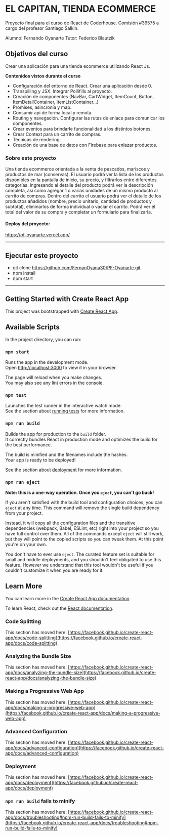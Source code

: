 # EL CAPITAN, TIENDA ECOMMERCE

Proyecto final para el curso de React de Coderhouse. Comisión #39575 a cargo del profesor Santiago Salkin.

Alumno: Fernando Oyanarte
Tutor: Federico Blautzik

## Objetivos del curso 
Crear una aplicación para una tienda ecommerce utilizando React Js. 

**Contenidos vistos durante el curso**

- Configuración del entorno de React. Crear una aplicación desde 0.
- Transpilling y JSX. Integrar Pollifills al proyecto.
- Creación de componentes (NavBar, CartWidget, ItemCount, Button, ItemDetailContainer, ItemListContainer...) 
- Promises, asincronía y map.
- Consumir api de forma local y remota.
- Routing y navegación. Configurar las rutas de enlace para comunicar los componentes.
- Crear eventos para brindarle funcionalidad a los distintos botones.
- Crear Context para un carrito de compras.
- Técnicas de rendering.
- Creación de una base de datos con Firebase para enlazar productos.

### Sobre este proyecto 
Una tienda ecommerce orientada a la venta de pescados, mariscos y productos de mar (conservas). 
El usuario podrá ver la lista de los productos disponibles en la pantalla de inicio, su precio, y filtrarlos entre diferentes categorías.
Ingresando al detalle del producto podrá ver la descripción completa, así como agregar 1 o varias unidades de un mismo producto al carrito de compras.
Dentro del carrito el usuario podrá ver el detalle de los productos añadidos (nombre, precio unitario, cantidad de productos y subtotal), 
eliminarlos de forma individual o vaciar el carrito. Podrá ver el total del valor de su compra y completar un formulario para finalizarla.   

#### Deploy del proyecto: 

https://pf-oyanarte.vercel.app/


-------------------------------------------------------------------------------------------------------------

## Ejecutar este proyecto

- git clone https://github.com/FernanOyana30/PF-Oyanarte.git 
- npm install
- npm start

-------------------------------------------------------------------------------------------------------------

## Getting Started with Create React App

This project was bootstrapped with [Create React App](https://github.com/facebook/create-react-app).

## Available Scripts

In the project directory, you can run:

### `npm start`

Runs the app in the development mode.\
Open [http://localhost:3000](http://localhost:3000) to view it in your browser.

The page will reload when you make changes.\
You may also see any lint errors in the console.

### `npm test`

Launches the test runner in the interactive watch mode.\
See the section about [running tests](https://facebook.github.io/create-react-app/docs/running-tests) for more information.

### `npm run build`

Builds the app for production to the `build` folder.\
It correctly bundles React in production mode and optimizes the build for the best performance.

The build is minified and the filenames include the hashes.\
Your app is ready to be deployed!

See the section about [deployment](https://facebook.github.io/create-react-app/docs/deployment) for more information.

### `npm run eject`

**Note: this is a one-way operation. Once you `eject`, you can't go back!**

If you aren't satisfied with the build tool and configuration choices, you can `eject` at any time. This command will remove the single build dependency from your project.

Instead, it will copy all the configuration files and the transitive dependencies (webpack, Babel, ESLint, etc) right into your project so you have full control over them. All of the commands except `eject` will still work, but they will point to the copied scripts so you can tweak them. At this point you're on your own.

You don't have to ever use `eject`. The curated feature set is suitable for small and middle deployments, and you shouldn't feel obligated to use this feature. However we understand that this tool wouldn't be useful if you couldn't customize it when you are ready for it.

## Learn More

You can learn more in the [Create React App documentation](https://facebook.github.io/create-react-app/docs/getting-started).

To learn React, check out the [React documentation](https://reactjs.org/).

### Code Splitting

This section has moved here: [https://facebook.github.io/create-react-app/docs/code-splitting](https://facebook.github.io/create-react-app/docs/code-splitting)

### Analyzing the Bundle Size

This section has moved here: [https://facebook.github.io/create-react-app/docs/analyzing-the-bundle-size](https://facebook.github.io/create-react-app/docs/analyzing-the-bundle-size)

### Making a Progressive Web App

This section has moved here: [https://facebook.github.io/create-react-app/docs/making-a-progressive-web-app](https://facebook.github.io/create-react-app/docs/making-a-progressive-web-app)

### Advanced Configuration

This section has moved here: [https://facebook.github.io/create-react-app/docs/advanced-configuration](https://facebook.github.io/create-react-app/docs/advanced-configuration)

### Deployment

This section has moved here: [https://facebook.github.io/create-react-app/docs/deployment](https://facebook.github.io/create-react-app/docs/deployment)

### `npm run build` fails to minify

This section has moved here: [https://facebook.github.io/create-react-app/docs/troubleshooting#npm-run-build-fails-to-minify](https://facebook.github.io/create-react-app/docs/troubleshooting#npm-run-build-fails-to-minify)
